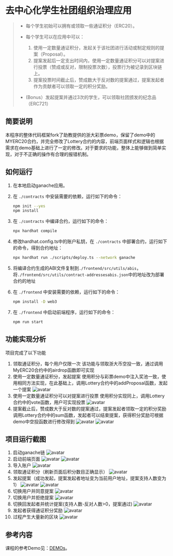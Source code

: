 # 去中心化学生社团组织治理应用
 
> - 每个学生初始可以拥有或领取一些通证积分（ERC20）。 
> - 每个学生可以在应用中可以： 
>    1. 使用一定数量通证积分，发起关于该社团进行活动或制定规则的提案（Proposal）。 
>    2. 提案发起后一定支出时间内，使用一定数量通证积分可以对提案进行投票（赞成或反对，限制投票次数），投票行为被记录到区块链上。 
>    3. 提案投票时间截止后，赞成数大于反对数的提案通过，提案发起者作为贡献者可以领取一定的积分奖励。 
> 
> - (Bonus）发起提案并通过3次的学生，可以领取社团颁发的纪念品（ERC721）

## 简要说明
本程序的整体代码框架fork了助教提供的浙大彩票demo，保留了demo中的MYERC20合约，并完全修改了Lottery合约的内容，前端页面样式和逻辑也根据需求在demo基础上进行了一定的修改。对于要求的功能，整体上能够做到简单实现，对于不正确的操作有合理的报错机制。


## 如何运行

1. 在本地启动ganache应用。

2. 在 `./contracts` 中安装需要的依赖，运行如下的命令：
    ```bash
    npm init --yes
    npm install
    ```
3. 在 `./contracts` 中编译合约，运行如下的命令：
    ```bash
    npx hardhat compile
    ```
4. 修改hardhat.config.ts中的账户私钥，在 `./contracts` 中部署合约，运行如下的命令，得到合约地址：
    ```bash
    npx hardhat run ./scripts/deploy.ts --network ganache
    ```
5. 将编译合约生成的ABI文件复制到`./frontend/src/utils/abis`，将`./frontend/src/utils/contract-addressesabis.json`中的地址改为部署合约的地址
6. 在 `./frontend` 中安装需要的依赖，运行如下的命令：
    ```bash
    npm install -D web3
    ```
7. 在 `./frontend` 中启动前端程序，运行如下的命令：
    ```bash
    npm run start
    ```

## 功能实现分析
项目完成了以下功能
1. 领取通证积分，每个用户仅限一次
该功能与领取浙大币空投一致，通过调用MyERC20合约中的airdrop函数即可实现
2. 使用一定数量通证积分，发起提案
使用积分与彩票demo中注入奖池一致，使用相同方法实现，在此基础上，调用Lottery合约中的addProposal函数，发起一个提案
![avatar](/pictures/1.png)
3. 使用一定数量通证积分可以对提案进行投票
使用积分实现同上，调用Lottery合约中的vote函数，用户可实现投票
![avatar](/pictures/2.png)
4. 提案截止后，赞成数大于反对数的提案通过，提案发起者领取一定的积分奖励
调用Lottery合约中的sum函数，发起者可以结束提案，获得积分奖励可根据demo中空投函数进行修改得到
![avatar](/pictures/3.png)
![avatar](/pictures/4.png)

## 项目运行截图
1. 启动ganache链
![avatar](/pictures/5.png)
2. 启动前端页面
![avatar](/pictures/16.png)
![avatar](/pictures/6.png)
3. 导入账户
![avatar](/pictures/7.png)
4. 领取通证积分（刷新页面后积分数目正确显示）
![avatar](/pictures/8.png)
5. 发起提案（成功发起，提案发起者地址变为当前用户地址，提案支持人数变为1）
![avatar](/pictures/9.png)
![avatar](/pictures/10.png)
6. 切换用户并同意提案
![avatar](/pictures/11.png)
7. 切换用户并拒绝提案
![avatar](/pictures/12.png)
8. 切换回发起者并统计提案(支持人数-反对人数>0，提案通过)
![avatar](/pictures/13.png)
9. 发起者获得通证积分奖励
![avatar](/pictures/14.png)
10. 过程产生大量新的区块
![avatar](/pictures/15.png)


## 参考内容

课程的参考Demo见：[DEMOs](https://github.com/LBruyne/blockchain-course-demos)。

